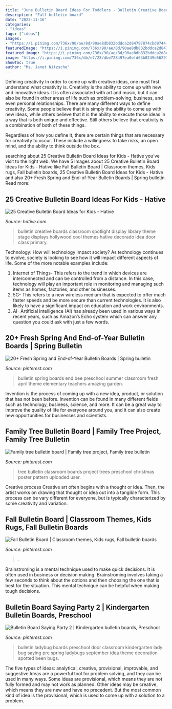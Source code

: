```yaml
---
title: "June Bulletin Board Ideas For Toddlers - Bulletin Creative Boards Classroom Spotlight Display Library Theme Stage Displays Hollywood Cool Themes Hative Decorado Idea Door Class Primary"
description: "Fall bulletin board"
date: "2022-11-16"
categories:
- "ideas"
tags: ["ideas"]
images:
- "https://i.pinimg.com/736x/90/ae/8d/90ae8db832bddca2d84797874cbd9744--tree-bulletin-boards-family-trees.jpg"
featuredImage: "https://i.pinimg.com/736x/90/ae/8d/90ae8db832bddca2d84797874cbd9744--tree-bulletin-boards-family-trees.jpg"
featured_image: "https://i.pinimg.com/736x/90/ae/8d/90ae8db832bddca2d84797874cbd9744--tree-bulletin-boards-family-trees.jpg"
image: "https://i.pinimg.com/736x/db/e7/28/dbe728497ea0efd63b8249e562918db3--ladybug-bulletin-boards-school-bulletin-boards.jpg"
ShowToc: true
author: "Ms. Janet Nitzsche"
---
```



Defining creativity
In order to come up with creative ideas, one must first understand what creativity is. Creativity is the ability to come up with new and innovative ideas. It is often associated with art and music, but it can also be found in other areas of life such as problem-solving, business, and even personal relationships.
There are many different ways to define creativity. Some people believe that it is simply the ability to come up with new ideas, while others believe that it is the ability to execute those ideas in a way that is both unique and effective. Still others believe that creativity is a combination of both of these things.

Regardless of how you define it, there are certain things that are necessary for creativity to occur. These include a willingness to take risks, an open mind, and the ability to think outside the box.

	

		
searching about 25 Creative Bulletin Board Ideas for Kids - Hative you've visit to the right web. We have 5 Images about 25 Creative Bulletin Board Ideas for Kids - Hative like Fall Bulletin Board | Classroom themes, Kids rugs, Fall bulletin boards, 25 Creative Bulletin Board Ideas for Kids - Hative and also 20+ Fresh Spring and End-of-Year Bulletin Boards | Spring bulletin. Read more:
		
    
## 25 Creative Bulletin Board Ideas For Kids - Hative

<img loading=lazy src="https://hative.com/wp-content/uploads/2014/06/4-spotlight-work-on-stage-bulletin-board.jpg" onerror="this.onerror=null;this.src='https://tse1.mm.bing.net/th?id=OIP.II1A7xMmnYfVM5Ix5SabKAHaGK&amp;pid=15.1';" alt="25 Creative Bulletin Board Ideas for Kids - Hative">

_Source: hative.com_

>bulletin creative boards classroom spotlight display library theme stage displays hollywood cool themes hative decorado idea door class primary. 

	

Technology: How will technology impact society?
As technology continues to evolve, society is looking to see how it will impact different aspects of life. Some of the more notable examples include:
1. Internet of Things- This refers to the trend in which devices are interconnected and can be controlled from a distance. In this case, technology will play an important role in monitoring and managing such items as homes, factories, and other businesses. 
2. 5G- This refers to a new wireless medium that is expected to offer much faster speeds and be more secure than current technologies. It is also likely to have a significant impact on education and work environments. 
3. AI- Artificial intelligence (AI) has already been used in various ways in recent years, such as Amazon’s Echo system which can answer any question you could ask with just a few words.

    
## 20+ Fresh Spring And End-of-Year Bulletin Boards | Spring Bulletin

<img loading=lazy src="https://i.pinimg.com/736x/5c/42/41/5c42412ffc5915ab209f8dc046e1978d.jpg" onerror="this.onerror=null;this.src='https://tse1.mm.bing.net/th?id=OIP.f2LBqwS5wCBXkGZXHFYt9AHaD4&amp;pid=15.1';" alt="20+ Fresh Spring and End-of-Year Bulletin Boards | Spring bulletin">

_Source: pinterest.com_

>bulletin spring boards end bee preschool summer classroom fresh april theme elementary teachers amazing garden. 

	

Invention is the process of coming up with a new idea, product, or solution that has not been before. Invention can be found in many different fields such as technology, business, science, and more. It can be a great way to improve the quality of life for everyone around you, and it can also create new opportunities for businesses and scientists.

    
## Family Tree Bulletin Board | Family Tree Project, Family Tree Bulletin

<img loading=lazy src="https://i.pinimg.com/736x/90/ae/8d/90ae8db832bddca2d84797874cbd9744--tree-bulletin-boards-family-trees.jpg" onerror="this.onerror=null;this.src='https://tse1.mm.bing.net/th?id=OIP.bKaRSxIr5r9-NZAsxK3HqAHaJ4&amp;pid=15.1';" alt="Family tree bulletin board | Family tree project, Family tree bulletin">

_Source: pinterest.com_

>tree bulletin classroom boards project trees preschool christmas poster pattern uploaded user. 

	

Creative process
Creative art often begins with a thought or idea. Then, the artist works on drawing that thought or idea out into a tangible form. This process can be vary different for everyone, but is typically characterized by some creativity and variation.

    
## Fall Bulletin Board | Classroom Themes, Kids Rugs, Fall Bulletin Boards

<img loading=lazy src="https://i.pinimg.com/736x/af/6f/19/af6f1983752ed4be3a0fc0ef222f1ec8.jpg" onerror="this.onerror=null;this.src='https://tse4.mm.bing.net/th?id=OIP.o1gTxeQBWR_qrISQzmIONgHaJ3&amp;pid=15.1';" alt="Fall Bulletin Board | Classroom themes, Kids rugs, Fall bulletin boards">

_Source: pinterest.com_

>. 

	

Brainstroming is a mental technique used to make quick decisions. It is often used in business or decision making. Brainstroming involves taking a few seconds to think about the options and then choosing the one that is best for the situation. This mental technique can be helpful when making tough decisions.

    
## Bulletin Board Saying Party 2 | Kindergarten Bulletin Boards, Preschool

<img loading=lazy src="https://i.pinimg.com/736x/db/e7/28/dbe728497ea0efd63b8249e562918db3--ladybug-bulletin-boards-school-bulletin-boards.jpg" onerror="this.onerror=null;this.src='https://tse2.mm.bing.net/th?id=OIP.5izB2OD73-Q3tbRaHirsmwDYEg&amp;pid=15.1';" alt="Bulletin Board Saying Party 2 | Kindergarten bulletin boards, Preschool">

_Source: pinterest.com_

>bulletin ladybug boards preschool door classroom kindergarten lady bug saying pre spring ladybugs september idea theme decoration spotted been bugs. 

	

The five types of ideas: analytical, creative, provisional, improvable, and suggestive
Ideas are a powerful tool for problem solving, and they can be used in many ways. Some ideas are provisional, which means they are not fully formed and may not work as planned. Other ideas may be creative, which means they are new and have no precedent. But the most common kind of idea is the provisional, which is used to come up with a solution to a problem.

